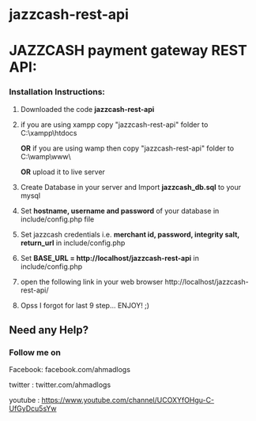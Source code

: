 # jazzcash-rest-api

# JAZZCASH payment gateway REST API:

### Installation Instructions:

1. Downloaded the code **jazzcash-rest-api**

2. if you are using xampp copy "jazzcash-rest-api" folder to C:\xampp\htdocs

   **OR** if you are using wamp then  copy "jazzcash-rest-api" folder to C:\wamp\www\
   
   **OR** upload it to live server
   
3. Create Database in your server and Import **jazzcash_db.sql** to your mysql

4. Set **hostname, username and password** of your database in include/config.php file

5. Set jazzcash credentials i.e. **merchant id, password, integrity salt, return_url** in include/config.php

6. Set **BASE_URL = http://localhost/jazzcash-rest-api** in include/config.php

7. open the following link in your web browser http://localhost/jazzcash-rest-api/

8. Opss I forgot for last 9 step... ENJOY! ;)

## Need any Help?

### Follow me on

Facebook: facebook.com/ahmadlogs 

twitter : twitter.com/ahmadlogs

youtube : https://www.youtube.com/channel/UCOXYfOHgu-C-UfGyDcu5sYw
